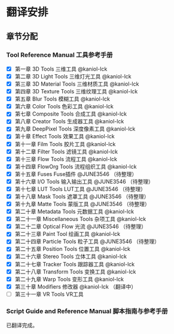 # 翻译安排

## 章节分配

### Tool Reference Manual 工具参考手册

 - [x] 第一章 3D Tools 三维工具 @kaniol-lck 
 - [x] 第二章 3D Light Tools 三维灯光工具 @kaniol-lck 
 - [x] 第三章 3D Material Tools 三维材质工具 @kaniol-lck 
 - [x] 第四章 3D Texture Tools 三维纹理工具 @kaniol-lck 
 - [x] 第五章 Blur Tools 模糊工具 @kaniol-lck 
 - [x] 第六章 Color Tools 色彩工具 @kaniol-lck 
 - [x] 第七章 Composite Tools 合成工具 @kaniol-lck
 - [x] 第八章 Creator Tools 生成器工具 @kaniol-lck
 - [x] 第九章 DeepPixel Tools 深度像素工具 @kaniol-lck
 - [x] 第十章 Effect Tools 效果工具 @kaniol-lck
 - [x] 第十一章 Film Tools 胶片工具 @kaniol-lck
 - [x] 第十二章 Filter Tools 滤镜工具 @kaniol-lck
 - [x] 第十三章 Flow Tools 流程工具 @kaniol-lck
 - [x] 第十四章 FlowOrg Tools 流程组织工具 @kaniol-lck
 - [x] 第十五章 Fuses Fuse插件 @JUNE3546 （待整理）
 - [x] 第十六章 I/O Tools 输入输出工具 @JUNE3546 （待整理）
 - [x] 第十七章 LUT Tools LUT工具 @JUNE3546 （待整理）
 - [x] 第十八章 Mask Tools 遮罩工具 @JUNE3546 （待整理）
 - [x] 第十九章 Matte Tools 蒙版工具 @JUNE3546 （待整理）
 - [x] 第二十章 Metadata Tools 元数据工具 @kaniol-lck
 - [x] 第二十一章 Miscellaneous Tools 杂项工具 @kaniol-lck
 - [x] 第二十二章 Optical Flow 光流 @JUNE3546 （待整理）
 - [x] 第二十三章 Paint Tool 绘画工具 @kaniol-lck
 - [x] 第二十四章 Particle Tools 粒子工具 @JUNE3546 （待整理）
 - [x] 第二十五章 Position Tools 位置工具 @kaniol-lck
 - [x] 第二十六章 Stereo Tools 立体工具 @kaniol-lck
 - [x] 第二十七章 Tracker Tools 跟踪器工具 @kaniol-lck
 - [x] 第二十八章 Transform Tools 变换工具 @kaniol-lck
 - [x] 第二十九章 Warp Tools 变形工具 @kaniol-lck
 - [x] 第三十章 Modifiers 修改器 @kaniol-lck （翻译中）
 - [ ] 第三十一章 VR Tools VR工具 

### Script Guide and Reference Manual 脚本指南与参考手册

已翻译完成。